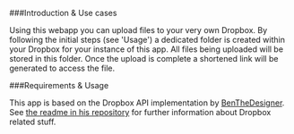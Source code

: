 ###Introduction & Use cases

Using this webapp you can upload files to your very own Dropbox. By following the initial steps (see 'Usage') a dedicated folder is created within your Dropbox for your instance of this app. All files being uploaded will be stored in this folder. Once the upload is complete a shortened link will be generated to access the file.

###Requirements & Usage

This app is based on the Dropbox API implementation by [BenTheDesigner](https://github.com/BenTheDesigner). See [the readme in his repository](https://github.com/BenTheDesigner/Dropbox/blob/master/examples/readme.md) for further information about Dropbox related stuff.  